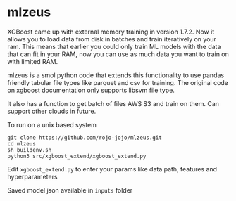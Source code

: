 # mlzeus
XGBoost came up with external memory training in version 1.7.2. Now it allows you to load data from disk in batches and train iteratively on your ram. This means that earlier you could only train ML models with the data that can fit in your RAM, now you can use as much data you want to train on with limited RAM.

mlzeus is a smol python code that extends this functionality to use pandas friendly tabular file types like parquet and csv for training. The original code on xgboost documentation only supports libsvm file type.

It also has a function to get batch of files AWS S3 and train on them. Can support other clouds in future.

To run on a unix based system

```
git clone https://github.com/rojo-jojo/mlzeus.git
cd mlzeus
sh buildenv.sh
python3 src/xgboost_extend/xgboost_extend.py
```
Edit `xgboost_extend.py` to enter your params like data path, features and hyperparameters

Saved model json available in `inputs` folder
